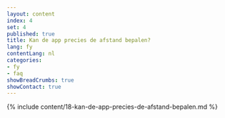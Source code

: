 ```yaml
---
layout: content
index: 4
set: 4
published: true
title: Kan de app precies de afstand bepalen?
lang: fy
contentLang: nl
categories:
- fy
- faq
showBreadCrumbs: true
showContact: true
---
```

{% include content/18-kan-de-app-precies-de-afstand-bepalen.md %}
